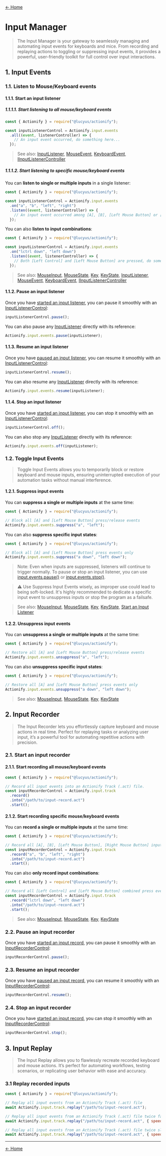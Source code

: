 [← Home](../README.md#features)

# Input Manager

> The Input Manager is your gateway to seamlessly managing and automating input events for keyboards and mice. From recording and replaying actions to toggling or suppressing input events, it provides a powerful, user-friendly toolkit for full control over input interactions.

## 1. Input Events

### 1.1. Listen to Mouse/Keyboard events

#### 1.1.1. Start an input listener

##### 1.1.1.1. Start listening to all mouse/keyboard events

```js
const { Actionify } = require("@lucyus/actionify");

const inputListenerControl = Actionify.input.events
  .all((event, listenerController) => {
    // An input event occurred, do something here...
  });
```

> See also: [InputListener](../src/core/types/event/input/input-listener/input-listener.type.ts), [MouseEvent](../src/core/types/event/mouse/mouse-event/mouse-event.type.ts), [KeyboardEvent](../src/core/types/event/keyboard/keyboard-event/keyboard-event.type.ts), [IInputListenerController](../src/core/interfaces/input/input-listener-controller/input-listener-controller.interface.ts)

##### 1.1.1.2. Start listening to specific mouse/keyboard events

You can **listen to single or multiple inputs** in a single listener:
```js
const { Actionify } = require("@lucyus/actionify");

const inputListenerControl = Actionify.input.events
  .on("a", "b", "left", "right")
  .listen((event, listenerController) => {
    // An input event occurred among [A], [B], [Left Mouse Button] or [Right Mouse Button], do something here...
  });
```

You can also **listen to input combinations**:
```js
const { Actionify } = require("@lucyus/actionify");

const inputListenerControl = Actionify.input.events
  .on("lctrl down", "left down")
  .listen((event, listenerController) => {
    // Both [Left Control] and [Left Mouse Button] are pressed, do something here...
  });
```

> See also: [MouseInput](../src/core/types/event/mouse/mouse-input/mouse-input.type.ts), [MouseState](../src/core/types/event/mouse/mouse-state/mouse-state.type.ts), [Key](../src/core/data/key-to-virtual-key-code/key-to-virtual-key-code.map.ts), [KeyState](../src/core/types/event/keyboard/key-state/key-state.type.ts), [InputListener](../src/core/types/event/input/input-listener/input-listener.type.ts), [MouseEvent](../src/core/types/event/mouse/mouse-event/mouse-event.type.ts), [KeyboardEvent](../src/core/types/event/keyboard/keyboard-event/keyboard-event.type.ts), [IInputListenerController](../src/core/interfaces/input/input-listener-controller/input-listener-controller.interface.ts)

#### 1.1.2. Pause an input listener

Once you have [started an input listener](#111-start-an-input-listener), you can pause it smoothly with an [InputListenerControl](#111-start-an-input-listener):

```js
inputListenerControl.pause();
```

You can also pause any [InputListener](../src/core/types/event/input/input-listener/input-listener.type.ts) directly with its reference:

```js
Actionify.input.events.pause(inputListener);
```

#### 1.1.3. Resume an input listener

Once you have [paused an input listener](#112-pause-an-input-listener), you can resume it smoothly with an [InputListenerControl](#111-start-an-input-listener):

```js
inputListenerControl.resume();
```

You can also resume any [InputListener](../src/core/types/event/input/input-listener/input-listener.type.ts) directly with its reference:

```js
Actionify.input.events.resume(inputListener);
```

#### 1.1.4. Stop an input listener

Once you have [started an input listener](#111-start-an-input-listener), you can stop it smoothly with an [InputListenerControl](#111-start-an-input-listener):

```js
inputListenerControl.off();
```

You can also stop any [InputListener](../src/core/types/event/input/input-listener/input-listener.type.ts) directly with its reference:

```js
Actionify.input.events.off(inputListener);
```

### 1.2. Toggle Input Events

> Toggle Input Events allows you to temporarily block or restore keyboard and mouse inputs, ensuring uninterrupted execution of your automation tasks without manual interference.

#### 1.2.1. Suppress input events

You can **suppress a single or multiple inputs** at the same time:
```js
const { Actionify } = require("@lucyus/actionify");

// Block all [A] and [Left Mouse Button] press/release events
Actionify.input.events.suppress("a", "left");
```

You can also **suppress specific input states**:
```js
const { Actionify } = require("@lucyus/actionify");

// Block all [A] and [Left Mouse Button] press events only
Actionify.input.events.suppress("a down", "left down");
```

> Note: Even when inputs are suppressed, listeners will continue to trigger normally. To pause or stop an input listener, you can use [input.events.pause()](#112-pause-an-input-listener) or [input.events.stop()](#114-stop-an-input-listener).

> ⚠️ Use Suppress Input Events wisely, as improper use could lead to being soft-locked. It's highly recommended to dedicate a specific input event to unsuppress inputs or stop the program as a failsafe.

> See also: [MouseInput](../src/core/types/event/mouse/mouse-input/mouse-input.type.ts), [MouseState](../src/core/types/event/mouse/mouse-state/mouse-state.type.ts), [Key](../src/core/data/key-to-virtual-key-code/key-to-virtual-key-code.map.ts), [KeyState](../src/core/types/event/keyboard/key-state/key-state.type.ts), [Start an Input Listener](#111-start-an-input-listener)

#### 1.2.2. Unsuppress input events

You can **unsuppress a single or multiple inputs** at the same time:
```js
const { Actionify } = require("@lucyus/actionify");

// Restore all [A] and [Left Mouse Button] press/release events
Actionify.input.events.unsuppress("a", "left");
```

You can also **unsuppress specific input states**:
```js
const { Actionify } = require("@lucyus/actionify");

// Restore all [A] and [Left Mouse Button] press events only
Actionify.input.events.unsuppress("a down", "left down");
```

> See also: [MouseInput](../src/core/types/event/mouse/mouse-input/mouse-input.type.ts), [MouseState](../src/core/types/event/mouse/mouse-state/mouse-state.type.ts), [Key](../src/core/data/key-to-virtual-key-code/key-to-virtual-key-code.map.ts), [KeyState](../src/core/types/event/keyboard/key-state/key-state.type.ts)

## 2. Input Recorder

> The Input Recorder lets you effortlessly capture keyboard and mouse actions in real time. Perfect for replaying tasks or analyzing user input, it’s a powerful tool for automating repetitive actions with precision.

### 2.1. Start an input recorder

#### 2.1.1. Start recording all mouse/keyboard events

```js
const { Actionify } = require("@lucyus/actionify");

// Record all input events into an Actionify Track (.act) file.
const inputRecorderControl = Actionify.input.track
  .record()
  .into("/path/to/input-record.act")
  .start();
```

#### 2.1.2. Start recording specific mouse/keyboard events

You can **record a single or multiple inputs** at the same time:
```js
const { Actionify } = require("@lucyus/actionify");

// Record all [A], [B], [Left Mouse Button], [Right Mouse Button] input events into an Actionify Track (.act) file.
const inputRecorderControl = Actionify.input.track
  .record("a", "b", "left", "right")
  .into("/path/to/input-record.act")
  .start();
```

You can also **only record input combinations**:
```js
const { Actionify } = require("@lucyus/actionify");

// Record all [Left Control] and [Left Mouse Button] combined press events into an Actionify Track (.act) file.
const inputRecorderControl = Actionify.input.track
  .record("lctrl down", "left down")
  .into("/path/to/input-record.act")
  .start();
```

> See also: [MouseInput](../src/core/types/event/mouse/mouse-input/mouse-input.type.ts), [MouseState](../src/core/types/event/mouse/mouse-state/mouse-state.type.ts), [Key](../src/core/data/key-to-virtual-key-code/key-to-virtual-key-code.map.ts), [KeyState](../src/core/types/event/keyboard/key-state/key-state.type.ts)

### 2.2. Pause an input recorder

Once you have [started an input record](#21-start-an-input-recorder), you can pause it smoothly with an [InputRecorderControl](#21-start-an-input-recorder):

```js
inputRecorderControl.pause();
```

### 2.3. Resume an input recorder

Once you have [paused an input record](#22-pause-an-input-recorder), you can resume it smoothly with an [InputRecorderControl](#21-start-an-input-recorder):

```js
inputRecorderControl.resume();
```

### 2.4. Stop an input recorder

Once you have [started an input record](#21-start-an-input-recorder), you can stop it smoothly with an [InputRecorderControl](#21-start-an-input-recorder):

```js
inputRecorderControl.stop();
```

## 3. Input Replay

> The Input Replay allows you to flawlessly recreate recorded keyboard and mouse actions. It’s perfect for automating workflows, testing scenarios, or replicating user behavior with ease and accuracy.

### 3.1 Replay recorded inputs

```js
const { Actionify } = require("@lucyus/actionify");

// Replay all input events from an Actionify Track (.act) file
await Actionify.input.track.replay("/path/to/input-record.act");

// Replay all input events from an Actionify Track (.act) file twice faster
await Actionify.input.track.replay("/path/to/input-record.act", { speed: 2 });

// Replay all input events from an Actionify Track (.act) file twice slower
await Actionify.input.track.replay("/path/to/input-record.act", { speed: 0.5 });
```

---

[← Home](../README.md#features)
